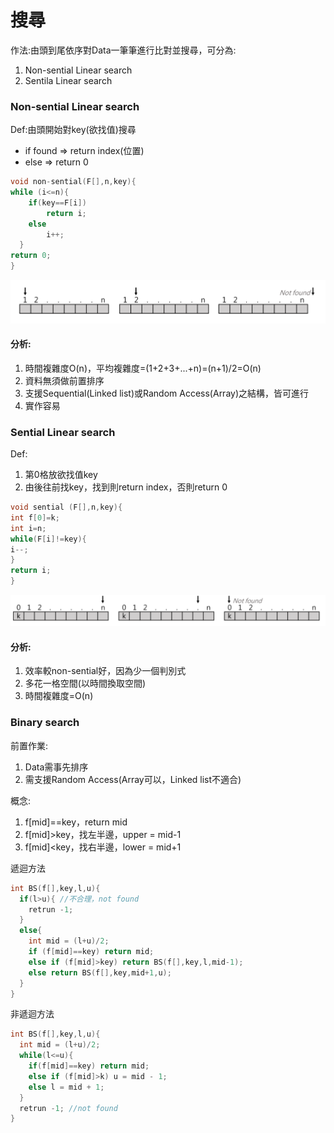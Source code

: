 # 搜尋
作法:由頭到尾依序對Data一筆筆進行比對並搜尋，可分為:
1. Non-sential Linear search
2. Sentila Linear search

### Non-sential Linear search
Def:由頭開始對key(欲找值)搜尋
- if found => return index(位置)
-    else  => return 0

```C++
void non-sential(F[],n,key){
while (i<=n){
    if(key==F[i])
        return i;
    else
        i++;
  }
return 0;
}
```
![](assets/markdown-img-paste-20210819205829131.png)
#### 分析:
1. 時間複雜度O(n)，平均複雜度=(1+2+3+...+n)=(n+1)/2=O(n)
2. 資料無須做前置排序
3. 支援Sequential(Linked list)或Random Access(Array)之結構，皆可進行
4. 實作容易

### Sential Linear search
Def:
1. 第0格放欲找值key
2. 由後往前找key，找到則return index，否則return 0

```C++
void sential (F[],n,key){
int f[0]=k;
int i=n;
while(F[i]!=key){
i--;
}
return i;
}
```
![](assets/markdown-img-paste-20210819210716653.png)

#### 分析:
1. 效率較non-sential好，因為少一個判別式
2. 多花一格空間(以時間換取空間)
3. 時間複雜度=O(n)

### Binary search
前置作業:
1. Data需事先排序
2. 需支援Random Access(Array可以，Linked list不適合)

概念:
1. f[mid]==key，return mid
2. f[mid]>key，找左半邊，upper = mid-1
3. f[mid]<key，找右半邊，lower = mid+1

遞迴方法
```C++
int BS(f[],key,l,u){
  if(l>u){ //不合理，not found
    retrun -1;
  }
  else{
    int mid = (l+u)/2;
    if (f[mid]==key) return mid;
    else if (f[mid]>key) return BS(f[],key,l,mid-1);
    else return BS(f[],key,mid+1,u);
  }
}
```

非遞迴方法
```C++
int BS(f[],key,l,u){
  int mid = (l+u)/2;
  while(l<=u){
    if(f[mid]==key) return mid;
    else if (f[mid]>k) u = mid - 1;
    else l = mid + 1;
  }
  retrun -1; //not found
}
```

